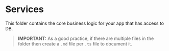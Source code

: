 # Services

This folder contains the core business logic for your app that has access to DB.

> **IMPORTANT:** As a good practice, if there are multiple files in the folder then create a ```.md``` file per ```.ts``` file to document it.
